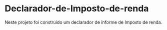 # Declarador-de-Imposto-de-renda

Neste projeto foi construido um declarador de informe de Imposto de renda.

